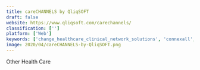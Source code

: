 ```yaml
---
title: careCHANNELS by QliqSOFT
draft: false 
website: https://www.qliqsoft.com/carechannels/
classification: ['']
platform: ['Web']
keywords: ['change_healthcare_clinical_network_solutions', 'connexall', 'lua', 'nextgen_mobile_solutions_(formerly_entrada)', 'stemsoft_bmt_clinics', 'spok', 'tigerflow', 'trillian', 'voalte_one', 'vocera_care_experience']
image: 2020/04/careCHANNELS-by-QliqSOFT.png
---
```

Other Health Care